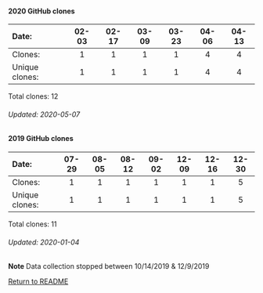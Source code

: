 #### 2020 GitHub clones
Date:		    |  02-03   |       02-17   |       03-09  |  03-23  |  04-06  |  04-13
|:---    |:---:   |:---:  |:---:  |:---:  |:---:  |:---:
Clones:		  |  1       |       1       |       1      |  1      |  4      |  4
Unique   clones:  |  1       |       1       |      1  |      1  |      4  |      4

Total clones: 12
###### Updated: 2020-05-07

#### 2019 GitHub clones
Date:    |        07-29   |       08-05   |       08-12   |  09-02  |  12-09  |  12-16 |  12-30 
|:---    |:---:   |:---:  |:---:  |:---:  |:---:  |:---: |:---:
Clones:  |        1       |       1       |       1       |  1      |  1      |  1 |  5
Unique   clones:  |       1       |       1       |       1  |      1  |      1  |      1 |  5

Total clones: 11
###### Updated: 2020-01-04
**Note**  Data collection stopped between 10/14/2019 & 12/9/2019

[Return to README](https://github.com/BradleyA/pi-sound#pi-sound)

